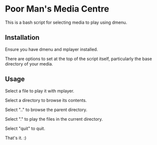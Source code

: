 Poor Man's Media Centre
=======================

This is a bash script for selecting media to play using dmenu.

Installation
------------

Ensure you have dmenu and mplayer installed.

There are options to set at the top of the script itself, particularly the base directory of your media.

Usage
-----

Select a file to play it with mplayer.

Select a directory to browse its contents.

Select ".." to browse the parent directory.

Select "." to play the files in the current directory.

Select "quit" to quit.

That's it. :)
